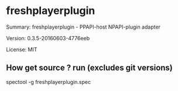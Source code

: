#		freshplayerplugin
 
Summary:	freshplayerplugin - PPAPI-host NPAPI-plugin adapter
 
Version:	0.3.5-20160603-4776eeb
 
License:	MIT


## How get source ? run (excludes git versions)
spectool -g freshplayerplugin.spec
